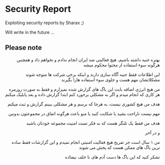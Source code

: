 # Security Report

Exploiting security reports by Sharax ;)

Will write in the future ...



## Please note
<p align="right">
بهتره جنبه داشته باشیم، هیچ فعالیتی ضد ایران انجام ندادم و نخواهم داد و همچنین هرگونه سوء استفاده از محتوا محکوم میشه
</p>
<p align="right">
این اطلاعات فقط جنبه آگاه سازی دارند و اینکه برخی شرکت ها متوجه شوند مشکلاتشان مهم هست و جلوی سوء استفاده هارا بگیرند
</p>
<p align="right">
من هیچ انرژی اضافه بابت این باگ های گزارش شده نمیزارم و فقط به صورت روزمره هر کاری که انجام میدم و اگر به مشکلی برخورد کنم ابتدا گزارش داده و بعد پابلیک میکنم 
</p>
<p align="right">
هدف من هیچ کشوری نیست، به هرجا که برسم و هر مشکلی ببینم گزارش و ثبت میکنم
</p>
<p align="right">
مهم نیست ناراحت بشید یا شکایت کنید یا منو باعث هرگونه اتفاق در مجموعتون بدونین
</p>
<p align="right">
هدف من فقط یک تلنگر هست که به فکر تست امنیت مجموعه خودتان باشید
</p>
<p align="right">
و در آخر
</p>
<p align="right">
من ۱ سال است جز تفریح هیچ فعالیت امنیتی انجام نمیدم و این گزارشات فقط ساده ترین باگ های ممکن هست که پخش می شوند
</p>
<p align="right">
تشکر کنید که این باگ ها دست آدم های نا خلف نیفتاده
</p>
